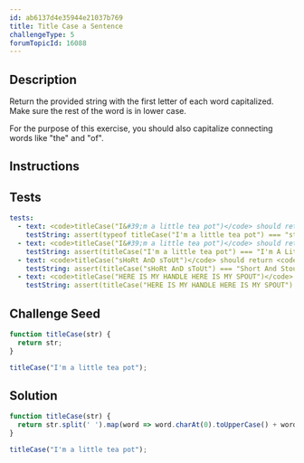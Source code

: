 ```yaml
---
id: ab6137d4e35944e21037b769
title: Title Case a Sentence
challengeType: 5
forumTopicId: 16088
---
```


## Description

<section id='description'>

Return the provided string with the first letter of each word capitalized. Make sure the rest of the word is in lower case.

For the purpose of this exercise, you should also capitalize connecting words like "the" and "of".

</section>

## Instructions

<section id='instructions'>

</section>

## Tests

<section id='tests'>

```yml
tests:
  - text: <code>titleCase("I&#39;m a little tea pot")</code> should return a string.
    testString: assert(typeof titleCase("I'm a little tea pot") === "string");
  - text: <code>titleCase("I&#39;m a little tea pot")</code> should return <code>I&#39;m A Little Tea Pot</code>.
    testString: assert(titleCase("I'm a little tea pot") === "I'm A Little Tea Pot");
  - text: <code>titleCase("sHoRt AnD sToUt")</code> should return <code>Short And Stout</code>.
    testString: assert(titleCase("sHoRt AnD sToUt") === "Short And Stout");
  - text: <code>titleCase("HERE IS MY HANDLE HERE IS MY SPOUT")</code> should return <code>Here Is My Handle Here Is My Spout</code>.
    testString: assert(titleCase("HERE IS MY HANDLE HERE IS MY SPOUT") === "Here Is My Handle Here Is My Spout");

```

</section>

## Challenge Seed

<section id='challengeSeed'>

<div id='js-seed'>

```js
function titleCase(str) {
  return str;
}

titleCase("I'm a little tea pot");
```

</div>

</section>

## Solution

<section id='solution'>

```js
function titleCase(str) {
  return str.split(' ').map(word => word.charAt(0).toUpperCase() + word.substring(1).toLowerCase()).join(' ');
}

titleCase("I'm a little tea pot");

```

</section>
